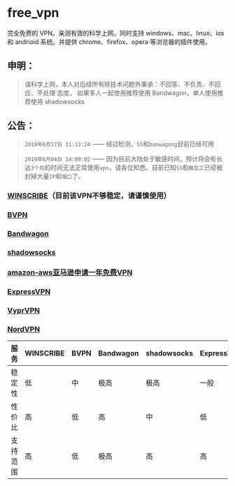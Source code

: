 # free_vpn

完全免费的 VPN。亲测有效的科学上网，同时支持 windows、mac、linux、ios 和 andrioid 系统。并提供 chrome、firefox、opera 等浏览器的插件使用。

## 申明：

> 请科学上网，本人对后续所有除技术问题外秉承：不回答、不负责、不回应、不处理 态度。
> 如果多人一起使用推荐使用 Bandwagon，单人使用推荐使用 shadowsocks

## 公告：

> `2019年6月17日 11:13:24` —— 经过检测，`SS`和`banwagong`目前已经可用

> `2019年6月04日 14:09:02` —— 因为目前大陆处于敏感时间，预计将会有长达`3个月`的时间无法正常使用`vpn`，请各位知悉。目前已知`SS`和`搬瓦工`已经被封掉大量`IP`和`端口`了。

### [WINSCRIBE](https://carolcoral.github.io/free_vpn/Winscribe)（目前该VPN不够稳定，请谨慎使用）

### [BVPN](https://carolcoral.github.io/free_vpn/BVPN)

### [Bandwagon](https://carolcoral.github.io/free_vpn/Bandwagon)

### [shadowsocks](https://carolcoral.github.io/free_vpn/shadowsocks)

### [amazon-aws亚马逊申请一年免费VPN](https://www.freehao123.com/amazon-aws/#toc-5)

### [ExpressVPN](https://carolcoral.github.io/free_vpn/ExpressVPN)

### [VyprVPN](https://carolcoral.github.io/free_vpn/VYPRVPN)

### [NordVPN](https://carolcoral.github.io/free_vpn/nordvpn)

|服务|WINSCRIBE|BVPN|Bandwagon|shadowsocks|ExpressVPN|VYPRVPN|nordvpn|
|:---|:--------|:---|:--------|:----------|:---------|:------|:------|
|稳定性|低|中|极高|极高|一般|高|高|
|性价比|高|低|高|中|低|中等|高|
|支持范围|高|低|极高|高|高|一般|高|
